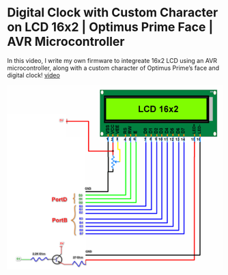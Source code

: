 # Digital Clock with Custom Character on LCD 16x2 | Optimus Prime Face | AVR Microcontroller
In this video, I write my own firmware to integreate 16x2 LCD using an AVR microcontroller, along with a custom character of Optimus Prime’s face and digital clock! 
[video](https://www.youtube.com/watch?v=of7rY-HA0RU)

![](2025-05-19_212307.jpg)
